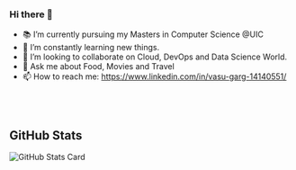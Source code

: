 ### Hi there 👋

- 📚 I’m currently pursuing my Masters in Computer Science @UIC <br>
- 🌱 I’m constantly learning new things. <br>
- 👯 I’m looking to collaborate on Cloud, DevOps and Data Science World. <br>
- 💬 Ask me about Food, Movies and Travel <br>
- 📫 How to reach me: https://www.linkedin.com/in/vasu-garg-14140551/
<br>  
<br>

## GitHub Stats

![GitHub Stats Card]


[github stats card]: https://github-readme-stats.vercel.app/api?username=vasugarg
[top langs]:https://github-readme-stats.vercel.app/api/top-langs/?username=vasugarg
